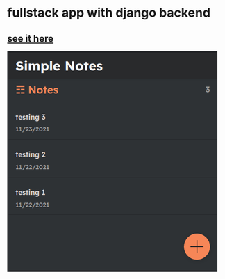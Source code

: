# fullstack app with django backend 

##  [see it here](http://137.184.230.133:3000)

![](simplenotes.png)

